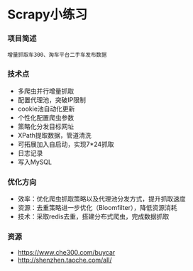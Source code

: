 ﻿# Scrapy小练习

### 项目简述
    增量抓取车300、淘车平台二手车发布数据

### 技术点
* 多爬虫并行增量抓取
* 配置代理池，突破IP限制
* cookie池自动化更新
* 个性化配置爬虫参数
* 策略化分发目标网址
* XPath提取数据，管道清洗
* 可拓展加入自启动，实现7*24抓取
* 日志记录
* 写入MySQL

### 优化方向
* 效率：优化爬虫抓取策略以及代理池分发方式，提升抓取速度
* 资源：去重策略进一步优化（Bloomfilter），降低资源消耗
* 技术：采取redis去重，搭建分布式爬虫，完成数据抓取

### 资源
* https://www.che300.com/buycar
* http://shenzhen.taoche.com/all/